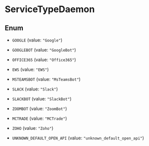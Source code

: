 

# ServiceTypeDaemon

## Enum


* `GOOGLE` (value: `"Google"`)

* `GOOGLEBOT` (value: `"GoogleBot"`)

* `OFFICE365` (value: `"Office365"`)

* `EWS` (value: `"EWS"`)

* `MSTEAMSBOT` (value: `"MsTeamsBot"`)

* `SLACK` (value: `"Slack"`)

* `SLACKBOT` (value: `"SlackBot"`)

* `ZOOMBOT` (value: `"ZoomBot"`)

* `MCTRADE` (value: `"MCTrade"`)

* `ZOHO` (value: `"Zoho"`)

* `UNKNOWN_DEFAULT_OPEN_API` (value: `"unknown_default_open_api"`)



